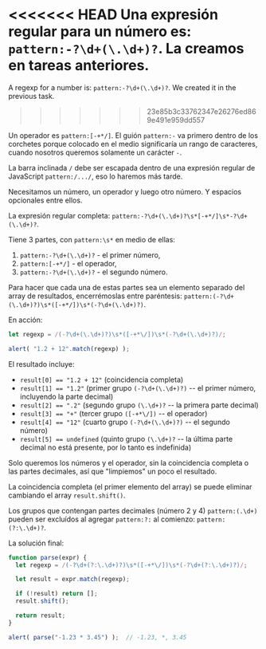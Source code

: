 <<<<<<< HEAD
Una expresión regular para un número es: `pattern:-?\d+(\.\d+)?`. La creamos en tareas anteriores.
=======
A regexp for a number is: `pattern:-?\d+(\.\d+)?`. We created it in the previous task.
>>>>>>> 23e85b3c33762347e26276ed869e491e959dd557

Un operador es `pattern:[-+*/]`. El guión `pattern:-` va primero dentro de los corchetes porque colocado en el medio significaría un rango de caracteres, cuando nosotros queremos solamente un carácter `-`.

La barra inclinada `/` debe ser escapada dentro de una expresión regular de JavaScript `pattern:/.../`, eso lo haremos más tarde.

Necesitamos un número, un operador y luego otro número. Y espacios opcionales entre ellos.

La expresión regular completa: `pattern:-?\d+(\.\d+)?\s*[-+*/]\s*-?\d+(\.\d+)?`.

Tiene 3 partes, con `pattern:\s*` en medio de ellas:
1. `pattern:-?\d+(\.\d+)?` - el primer número,
1. `pattern:[-+*/]` - el operador,
1. `pattern:-?\d+(\.\d+)?` - el segundo número.

Para hacer que cada una de estas partes sea un elemento separado del array de resultados, encerrémoslas entre paréntesis: `pattern:(-?\d+(\.\d+)?)\s*([-+*/])\s*(-?\d+(\.\d+)?)`.

En acción:

```js run
let regexp = /(-?\d+(\.\d+)?)\s*([-+*\/])\s*(-?\d+(\.\d+)?)/;

alert( "1.2 + 12".match(regexp) );
```

El resultado incluye:

- `result[0] == "1.2 + 12"` (coincidencia completa)
- `result[1] == "1.2"` (primer grupo `(-?\d+(\.\d+)?)` -- el primer número, incluyendo la parte decimal)
- `result[2] == ".2"` (segundo grupo `(\.\d+)?` -- la primera parte decimal)
- `result[3] == "+"` (tercer grupo `([-+*\/])` -- el operador)
- `result[4] == "12"` (cuarto grupo `(-?\d+(\.\d+)?)` -- el segundo número)
- `result[5] == undefined` (quinto grupo `(\.\d+)?` -- la última parte decimal no está presente, por lo tanto es indefinida)

Solo queremos los números y el operador, sin la coincidencia completa o las partes decimales, así que "limpiemos" un poco el resultado.

La coincidencia completa (el primer elemento del array) se puede eliminar cambiando el array `result.shift()`.

Los grupos que contengan partes decimales (número 2 y 4) `pattern:(.\d+)` pueden ser excluídos al agregar  `pattern:?:` al comienzo: `pattern:(?:\.\d+)?`.

La solución final:

```js run
function parse(expr) {
  let regexp = /(-?\d+(?:\.\d+)?)\s*([-+*\/])\s*(-?\d+(?:\.\d+)?)/;

  let result = expr.match(regexp);

  if (!result) return [];
  result.shift();

  return result;
}

alert( parse("-1.23 * 3.45") );  // -1.23, *, 3.45
```
